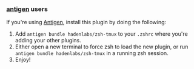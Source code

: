 ### [antigen](https://github.com/zsh-users/antigen) users

If you're using [Antigen](https://github.com/zsh-lovers/antigen), install this plugin by doing the following:

1.  Add `antigen bundle hadenlabs/zsh-tmux` to your `.zshrc` where you're adding your other plugins.
2.  Either open a new terminal to force zsh to load the new plugin, or run `antigen bundle hadenlabs/zsh-tmux` in a running zsh session.
3.  Enjoy!
